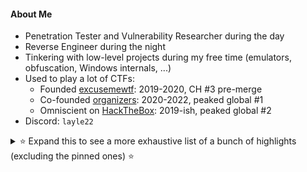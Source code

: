 #### About Me
* Penetration Tester and Vulnerability Researcher during the day
* Reverse Engineer during the night
* Tinkering with low-level projects during my free time (emulators, obfuscation, Windows internals, ...) 
* Used to play a lot of CTFs:
  * Founded [excusemewtf](https://ctftime.org/team/104977/): 2019-2020, CH #3 pre-merge
  * Co-founded [organizers](https://ctftime.org/team/42934/): 2020-2022, peaked global #1
  * Omniscient on [HackTheBox](https://app.hackthebox.com/profile/7533): 2019-ish, peaked global #2  
* Discord: `layle22`

<details>
  <summary>⭐ Expand this to see a more exhaustive list of a bunch of highlights (excluding the pinned ones) ⭐</summary>
  
 #### Emulation
  * [gg](https://github.com/ioncodes/gg) - GameGear emulator
  * [ayyboy](https://github.com/ioncodes/ayyboy) - GameBoy and GameBoy Color emulator, featuring rumble pak support :)
  * [ayyboy-advance](https://github.com/ioncodes/ayyboy-advance) WIP GameBoy Advance emulator, able to boot into some test roms
  * [llvm8](https://github.com/ioncodes/llvm8) - Statically recompiling CHIP8 to Windows and macOS using LLVM
 
  #### Research
  * [Curveball](https://github.com/ioncodes/Curveball) - Proof of concept code for CVE-2020-0601 also known as the "CryptoAPI exploit"
  * [BlueGate](https://github.com/ioncodes/BlueGate) - PoC for the Remote Desktop Gateway vulnerability - CVE-2020-0609 & CVE-2020-0610
  * [dbgmon](https://github.com/ioncodes/dbgmon) - Reverse engineered implementation of DbgView's usermode logger

  #### Game Hacking
  * [DeadByDaylight](https://github.com/ioncodes/DeadByDaylight) - Dead by Daylight research material gathered while reverse engineering the game
  * [RACEAC](https://github.com/ioncodes/RACEAC) - Proof of concept code for an EasyAntiCheat race condition that allowed you to tamper resource data
  * [FallGuys](https://github.com/ioncodes/FallGuys) - FallGuys cheat that used internal functions present in one of the first published releases of the game
  * [Maze](https://github.com/ioncodes/Maze) - Cheats for "Maze", LiveOverflow's game hacking challenge
  * [vacation3-emu](https://github.com/ioncodes/vacation3-emu) - An emulator that deobfuscates and decrypts VAC3 anticheat modules
  * [NonlethalCompany](https://github.com/ioncodes/NonlethalCompany) - Lethal Company mod that uses Harmony to change various aspects of the game (infinite sprint, no death, etc)
  * [ESP-It](https://github.com/ioncodes/ESP-It) - ESP for Witch It
  * [Clicker Heroes](https://github.com/ioncodes/clickerheroes) - Clicker Heroes redemption code emulator

  #### Low-level
  * [dlsym_hook](https://github.com/ioncodes/dlsym_hook) - Rewrites a binary statically by lifting the instructions to LLVM, hooking a function and compiling it back
  * [ida-teams-docker](ida-teams-docker) - Dockerized version of IDA Pro's Hexvault and Lumina
  * [docker-compiler-explorer](https://github.com/ioncodes/docker-compiler-explorer) - Dockerized version of Godbolt's Compiler Explorer preconfigured with C, C++, Rust and LLVM
  * [rw](https://github.com/ioncodes/rw) - A kernel driver exposing read/write capabilities to usermode
  * [pooldump](https://github.com/ioncodes/pooldump) - Allows you to dump all nonpaged `BigPool`s from kernel

  #### Miscellaneous
  * [long_night](https://github.com/ioncodes/long_night) - A collection of themes based on pastel colors, created for reverse engineers
  * [SteamManifestFixer](https://github.com/ioncodes/SteamManifestFixer) - Patches Steam to download depot files without manifest data
  * [sbb](https://github.com/ioncodes/sbb) - A commandline tool that allows you to check the public transportation connection via SBB
  * [JodelAPI](https://github.com/ioncodes/JodelAPI) - A wrapper for Jodel's API
</details>
